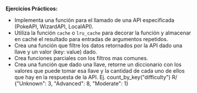 **Ejercicios Prácticos:**

- Implementa una función para el llamado de una API especificada (PokeAPI, WizardAPI, LocalAPI).
- Utiliza la función `cache` o `lru_cache` para decorar la función y almacenar en caché el resultado para entradas de argumentos repetidos.
- Crea una función que filtre los datos retornados por la API dado una llave y un valor (key: value) dado.
- Crea funciones parciales con los filtros mas comunes.
- Crea una función que dado una llave, retorne un diccionario con los valores que puede tomar esa llave y la cantidad de cada uno de ellos que hay en la respuesta de la API. Ej. count_by_key("difficulty") R/ {"Unknown": 3, "Advanced": 8, "Moderate": 1}